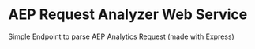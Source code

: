 # AEP Request Analyzer Web Service

Simple Endpoint to parse AEP Analytics Request (made with Express)